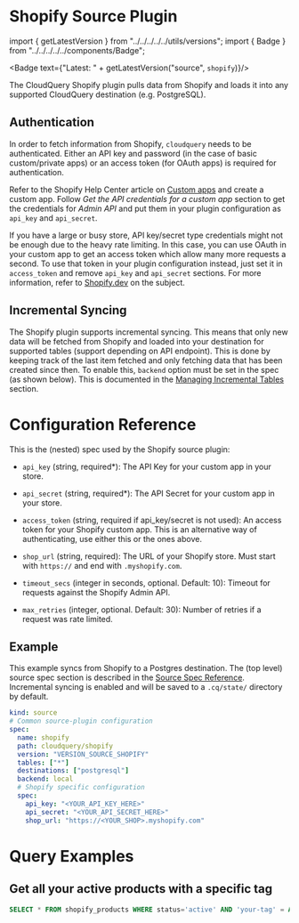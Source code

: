 # Shopify Source Plugin

import { getLatestVersion } from "../../../../../utils/versions";
import { Badge } from "../../../../../components/Badge";

<Badge text={"Latest: " + getLatestVersion("source", `shopify`)}/>

The CloudQuery Shopify plugin pulls data from Shopify and loads it into any supported CloudQuery destination (e.g. PostgreSQL).

## Authentication

In order to fetch information from Shopify, `cloudquery` needs to be authenticated. Either an API key and password (in the case of basic custom/private apps) or an access token (for OAuth apps) is required for authentication.

Refer to the Shopify Help Center article on [Custom apps](https://help.shopify.com/en/manual/apps/custom-apps) and create a custom app. Follow _Get the API credentials for a custom app_ section to get the credentials for _Admin API_ and put them in your plugin configuration as `api_key` and `api_secret`.

If you have a large or busy store, API key/secret type credentials might not be enough due to the heavy rate limiting. In this case, you can use OAuth in your custom app to get an access token which allow many more requests a second. To use that token in your plugin configuration instead, just set it in `access_token` and remove `api_key` and `api_secret` sections. For more information, refer to [Shopify.dev](https://shopify.dev/apps/distribution) on the subject.

## Incremental Syncing

The Shopify plugin supports incremental syncing. This means that only new data will be fetched from Shopify and loaded into your destination for supported tables (support depending on API endpoint). This is done by keeping track of the last item fetched and only fetching data that has been created since then.
To enable this, `backend` option must be set in the spec (as shown below). This is documented in the [Managing Incremental Tables](/docs/advanced-topics/managing-incremental-tables) section.

# Configuration Reference

This is the (nested) spec used by the Shopify source plugin:

- `api_key` (string, required*):
  The API Key for your custom app in your store.

- `api_secret` (string, required*):
  The API Secret for your custom app in your store.

- `access_token` (string, required if api_key/secret is not used):
  An access token for your Shopify custom app. This is an alternative way of authenticating, use either this or the ones above.

- `shop_url` (string, required): The URL of your Shopify store. Must start with `https://` and end with `.myshopify.com`.

- `timeout_secs` (integer in seconds, optional. Default: 10):
  Timeout for requests against the Shopify Admin API.

- `max_retries` (integer, optional. Default: 30):
  Number of retries if a request was rate limited.

## Example

This example syncs from Shopify to a Postgres destination. The (top level) source spec section is described in the [Source Spec Reference](https://www.cloudquery.io/docs/reference/source-spec). Incremental syncing is enabled and will be saved to a `.cq/state/` directory by default.

```yaml
kind: source
# Common source-plugin configuration
spec:
  name: shopify
  path: cloudquery/shopify
  version: "VERSION_SOURCE_SHOPIFY"
  tables: ["*"]
  destinations: ["postgresql"]
  backend: local
  # Shopify specific configuration
  spec:
    api_key: "<YOUR_API_KEY_HERE>"
    api_secret: "<YOUR_API_SECRET_HERE>"
    shop_url: "https://<YOUR_SHOP>.myshopify.com"
```

# Query Examples

## Get all your active products with a specific tag

```sql copy
SELECT * FROM shopify_products WHERE status='active' AND 'your-tag' = ANY(tags);
```

